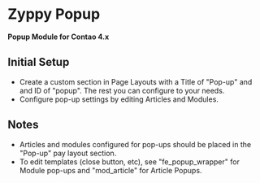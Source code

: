 # Zyppy Popup
**Popup Module for Contao 4.x**



## Initial Setup ##
* Create a custom section in Page Layouts with a Title of "Pop-up" and and ID of "popup". The rest you can configure to your needs.
* Configure pop-up settings by editing Articles and Modules.


## Notes ##

* Articles and modules configured for pop-ups should be placed in the "Pop-up" pay layout section.
* To edit templates (close button, etc), see "fe_popup_wrapper" for Module pop-ups and "mod_article" for Article Popups.
